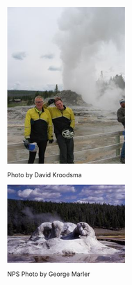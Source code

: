 ![Grotto-dk](../images/Grotto-dk.JPG)

 Photo by David Kroodsma

![Grotto Geyser](../images/GrottoGeyser.jpg)

NPS Photo by George Marler

